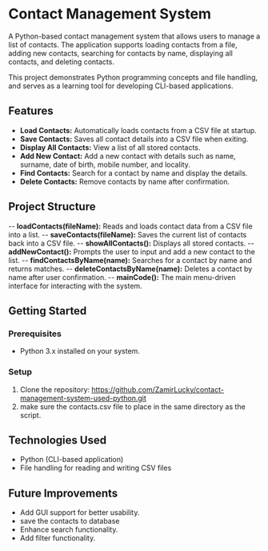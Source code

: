 # Contact Management System
A Python-based contact management system that allows users to manage a list of contacts. The application supports loading contacts from a file, adding new contacts, searching for contacts by name, displaying all contacts, and deleting contacts.

This project demonstrates Python programming concepts and file handling, and serves as a learning tool for developing CLI-based applications.

## Features
- **Load Contacts:** Automatically loads contacts from a CSV file at startup.
- **Save Contacts:** Saves all contact details into a CSV file when exiting.
- **Display All Contacts:** View a list of all stored contacts.
- **Add New Contact:** Add a new contact with details such as name, surname, date of birth, mobile number, and locality.
- **Find Contacts:** Search for a contact by name and display the details.
- **Delete Contacts:** Remove contacts by name after confirmation.

## Project Structure
-- **loadContacts(fileName):** Reads and loads contact data from a CSV file into a list.
-- **saveContacts(fileName):** Saves the current list of contacts back into a CSV file.
-- **showAllContacts():** Displays all stored contacts.
-- **addNewContact():** Prompts the user to input and add a new contact to the list.
-- **findContactsByName(name):** Searches for a contact by name and returns matches.
-- **deleteContactsByName(name):** Deletes a contact by name after user confirmation.
-- **mainCode():** The main menu-driven interface for interacting with the system.

## Getting Started
### Prerequisites
- Python 3.x installed on your system.
### Setup
1. Clone the repository:
   https://github.com/ZamirLucky/contact-management-system-used-python.git
2. make sure the contacts.csv file to place in the same directory as the script.

## Technologies Used
- Python (CLI-based application)
- File handling for reading and writing CSV files

## Future Improvements
- Add GUI support for better usability.
- save the contacts to database
- Enhance search functionality.
- Add filter functionality. 


